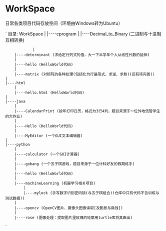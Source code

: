 # WorkSpace
日常各类项目代码存放空间（环境由Windows转为Ubuntu）

`
目录:
    WorkSpace
        |
        |----cprogram
                |
                |----Decimal_to_Binary (二进制与十进制互相转换)
		
                |
		|----determinant (求给定行列式的值，大一下半学年个人从线性代数的延伸)
		|
		|----hello (HelloWorld代码)
		|
		|----matrix (对矩阵的各种处理(包括化为行最简式、求逆、求秩)(还有待完善))
	|
	|----html
		|
		|----hello.html (HelloWorld代码)
	|
	|----java
		|
		|----CalendarPrint (按年打印日历，格式为3行4列，题目来源于一位外地信管学生的大作业)
		|
		|----Hello (HelloWorld代码)
		|
		|----MyEditor (一个GUI文本编辑器)
	|
	|----python
		|
		|----calculator (一个GUI计算器)
		|
		|----gobang (一个五子棋游戏，题目来源于一位计科好友的假期练手)
		|
		|----hello (HelloWorld代码)
		|
		|----machineLearning (机器学习相关项目)
			|
			|----mylock (手写数字识别密码锁(与五子棋组合)(仓库中只有代码不含训练与测试数据))
		|
		|----opencv (OpenCV图片、摄像头图像读取[及膨胀与腐蚀])
		|
		|----rose (图像处理：提取图片里玫瑰的轮廓用turtle库将其画出)
`
